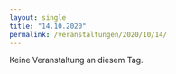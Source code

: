 ```yaml
---
layout: single
title: "14.10.2020"
permalink: /veranstaltungen/2020/10/14/
---
```


Keine Veranstaltung an diesem Tag.
